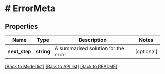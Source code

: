 # # ErrorMeta

## Properties

Name | Type | Description | Notes
------------ | ------------- | ------------- | -------------
**next_step** | **string** | A summarised solution for the error | [optional]

[[Back to Model list]](../../README.md#models) [[Back to API list]](../../README.md#endpoints) [[Back to README]](../../README.md)
